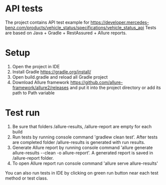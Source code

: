 # API tests

The project contains API test example for https://developer.mercedes-benz.com/products/vehicle_status/specifications/vehicle_status_api
Tests are based on Java + Gradle + RestAssured + Allure reports.

# Setup
1. Open the project in IDE
2. Install Gradle https://gradle.org/install/
3. Open build.gradle and reload all Gradle project
4. Download Allure framework https://github.com/allure-framework/allure2/releases and put it into the project directory or add its path to Path variable

# Test run
1. Be sure that folders /allure-results, /allure-report are empty for each build
2. Run tests by running console command 'gradlew clean test'.
After tests are completed folder /allure-results is generated with run results.
3. Generate Allure report by running console command 'allure generate allure-results --clean -o allure-report'.
A generated report is saved in /allure-report folder.
4. To open Allure report run console command 'allure serve allure-results'

You can also run tests in IDE by clicking on green run button near each test method or test class.